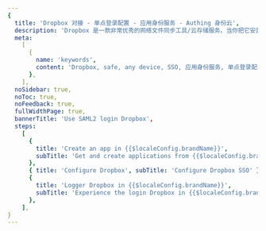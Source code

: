 ```yaml
---
{
  title: 'Dropbox 对接 - 单点登录配置 - 应用身份服务 - Authing 身份云',
  description: 'Dropbox 是一款非常优秀的网络文件同步工具/云存储服务。当你把它安装到电脑、平板或者手机后，无论在其中任何一个设备上新增、修改或删除文件，Dropbox 将会通过网络全自动地将这个更改同步到你所有的设备上去，让你所有的文件内容都能保持完全一致。同时，你也可以随时随地使用你的文件。',
  meta:
    [
      {
        name: 'keywords',
        content: 'Dropbox, safe, any device, SSO, 应用身份服务, 单点登录配置, Authing身份云',
      },
    ],
  noSidebar: true,
  noToc: true,
  noFeedback: true,
  fullWidthPage: true,
  bannerTitle: 'Use SAML2 login Dropbox',
  steps:
    [
      {
        title: 'Create an app in {{$localeConfig.brandName}}',
        subTitle: 'Get and create applications from {{$localeConfig.brandName}} application',
      },
      { title: 'Configure Dropbox', subTitle: 'Configure Dropbox SSO' },
      {
        title: 'Logger Dropbox in {{$localeConfig.brandName}}',
        subTitle: 'Experience the login Dropbox in {{$localeConfig.brandName}}',
      },
    ],
}
---
```


<IntegrationDetail backLink="/en/integration/"/>
